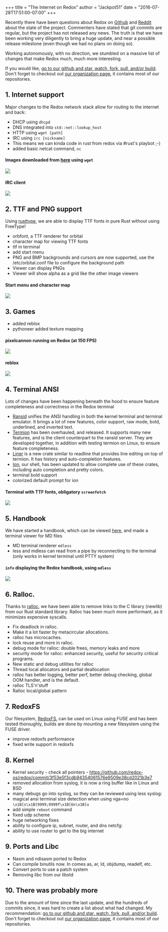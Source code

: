 +++
title = "The Internet on Redox"
author = "Jackpot51"
date = "2016-07-28T17:51:00-07:00"
+++

Recently there have been questions about Redox on [Github](https://github.com/redox-os/redox/issues/675) and [Reddit](https://www.reddit.com/r/Redox/comments/4t93qg/is_redox_oficially_dead/) about the state of the project. Commenters have stated that git commits are regular, but the project has not released any news. The truth is that we have been working very diligently to bring a huge update, and near a possible release milestone (even though we had no plans on doing so).

Working autonomously, with no direction, we stumbled on a massive list of changes that make Redox much, much more interesting.

If you would like, [go to our github and star, watch, fork, pull, and/or build](https://github.com/redox-os/redox). Don't forget to checkout out [our organization page](https://github.com/redox-os), it contains most of our repositories.

## 1. Internet support
Major changes to the Redox network stack allow for routing to the internet and back:

- DHCP using `dhcpd`
- DNS integrated into `std::net::lookup_host`
- HTTP using `wget [path]`
- IRC using `irc [nickname]`
 - This means we can kinda code in rust from redox via #rust's playbot ;-)
- added basic netcat command, `nc`

#### Images downloaded from [here](http://static.redox-os.org) using `wget`
<img class="img-responsive" src="https://chat.redox-os.org/api/v3/public/files/get/zoa4meoqjbbcdju9ghd7745phe/aduzjsjphirwtj6togzspotzko/6izutbttt3fhmqxrbihouu6i1c/umrx67rhwifrirabmjznweozaa/works.png?d=%7B%22filename%22%3A%22umrx67rhwifrirabmjznweozaa%2Fworks.png%22%7D&h=%242a%2410%24Qo9E5tp5RaJFUrLdB3jweedFDlroJTjs4KoK16DdkKRL1unXEX0Ke"/>

#### IRC client
<img class="img-responsive" src="http://i.imgur.com/98vCnlu.png"/>

## 2. TTF and PNG support
Using [rusttype](https://github.com/dylanede/rusttype), we are able to display TTF fonts in pure Rust without using FreeType!

- orbfont, a TTF renderer for orbital
- character map for viewing TTF fonts
- ttf in terminal
- add start menu
- PNG and BMP backgrounds and cursors are now supported, use the /etc/orbital.conf file to configure the background path
- Viewer can display PNGs
- Viewer will show alpha as a grid like the other image viewers

#### Start menu and character map
<img class="img-responsive" src="http://i.imgur.com/E28ATd4.png"/>

## 3. Games
- added reblox
- pythoneer added texture mapping

#### pixelcannon running on Redox (at 150 FPS)

<img class="img-responsive" src="https://camo.githubusercontent.com/50f9b4f7be76c453538b0e03fa89220a853bafe0/687474703a2f2f692e696d6775722e636f6d2f734d776b6f6d632e676966"/>

#### reblox
<img class="img-responsive" src="https://chat.redox-os.org/api/v3/public/files/get/zoa4meoqjbbcdju9ghd7745phe/aduzjsjphirwtj6togzspotzko/6izutbttt3fhmqxrbihouu6i1c/3rj6xzmmeidpfe51r3hmubyjey/reblox.png?d=%7B%22filename%22%3A%223rj6xzmmeidpfe51r3hmubyjey%2Freblox.png%22%7D&h=%242a%2410%24YAFV%2FpZ.rQ0355RxnHVKhu3DjK7bBjQBVao3m1Bedxy847PeR4aX2"/>

## 4. Terminal ANSI
Lots of changes have been happening beneath the hood to ensure feature completeness and correctness in the Redox terminal

- [Ransid](https://github.com/redox-os/ransid) unifies the ANSI handling in both the kernel terminal and terminal emulator. It brings a lot of new features, color support, raw mode, bold, underlined, and inverted text.
- [Termion](https://github.com/ticki/termion) has been overhauled, and released. It supports many new features, and is the client counterpart to the ransid server. They are developed together, in addition with testing termion on Linux, to ensure feature completeness.
- [Liner](https://github.com/movingtomars/liner) is a new crate similar to readline that provides line editing on top of termion. It has history and auto-completion features.
- [Ion](https://github.com/redox-os/ion), our shell, has been updated to allow complete use of these crates, including auto completion and pretty colors.
- terminal bold support
- colorized default prompt for ion

#### Terminal with TTF fonts, obligatory `screenfetch`
<img class="img-responsive" src="http://i.imgur.com/YDCSuiz.png"/>

## 5. Handbook
We have started a handbook, which can be viewed [here](https://github.com/redox-os/handbook/blob/master/index.md), and made a terminal viewer for MD files

- MD terminal renderer `mdless`
- less and mdless can read from a pipe by reconnecting to the terminal (only works in kernel terminal until PTTY system)

#### `info` displaying the Redox handbook, using `mdless`
<img class="img-responsive" src="http://i.imgur.com/beTS2Dz.png"/>

## 6. Ralloc.
Thanks to [ralloc](https://github.com/redox-os/ralloc), we have been able to remove links to the C library (newlib) from our Rust standard library. Ralloc has been much more performant, as it minimizes expensive syscalls.

 - Fix deadlock in ralloc.
 - Make it a lot faster by metacircular allocations.
 - ralloc has microcaches.
 - lock reuse and more in ralloc.
 - debug mode for ralloc: double frees, memory leaks and more
 - security mode for ralloc: enhanced security, useful for security critical programs.
 - New static and debug utilities for ralloc
 - Thread local allocators and partial deallocation
 - ralloc has better logging, better perf, better debug checking, global OOM handler, and is the default.
 - ralloc TLS'n'stuff
 - Ralloc local/global pattern

## 7. RedoxFS
Our filesystem, [RedoxFS](https://github.com/redox-os/redoxfs), can be used on Linux using FUSE and has been tested thoroughly, builds are done by mounting a new filesystem using the FUSE driver.

- improve redoxfs performance
- fixed write support in redoxfs

## 8. Kernel
- Kernel security - check all pointers - https://github.com/redox-os/redox/commit/3f53e5f3cdb94354061576e9509e38cd2021b3e7
- removed allocation from syslog, it is now a ring buffer like in Linux and BSD
- many debugs go into syslog, so they can be reviewed using less syslog:
- magical ansi terminal size detection when using vga=no `\x1B[s\x1B[9999;9999f\x1B[6n\x1B[u`
- add simple `reboot` command
- fixed udp scheme
- huge networking fixes
- ability to configure ip, subnet, router, and dns netcfg:
- ability to use router to get to the big internet

## 9. Ports and Libc
- Nasm and ndisasm ported to Redox
- Can compile binutils now. In comes as, ar, ld, objdump, readelf, etc.
- Convert ports to use a patch system
- Removing libc from our libstd

## 10. There was probably more
Due to the amount of time since the last update, and the hundreds of commits since, it was hard to create a list about what had changed. My recommendation: [go to our github and star, watch, fork, pull, and/or build](https://github.com/redox-os/redox). Don't forget to checkout out [our organization page](https://github.com/redox-os), it contains most of our repositories.
